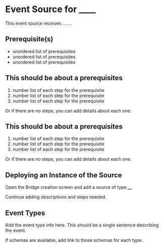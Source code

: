 # Event Source for **\_\_\_\_**

This event source receives .......

## Prerequisite(s)

* unordered list of prerequisites
* unordered list of prerequisites
* unordered list of prerequisites

## This should be about a prerequisites

1. number list of each step for the prerequisite
1. number list of each step for the prerequisite
1. number list of each step for the prerequisite

Or if there are no steps, you can add details about each one.

## This should be about a prerequisites

1. number list of each step for the prerequisite
1. number list of each step for the prerequisite
1. number list of each step for the prerequisite

Or if there are no steps, you can add details about each one.

## Deploying an Instance of the Source

Open the Bridge creation screen and add a source of type **\_\_**

Continue adding descriptions and steps needed.

## Event Types

Add the event type info here. This should be a single sentence describing the event.

If schemas are available, add link to those schemas for each type.
